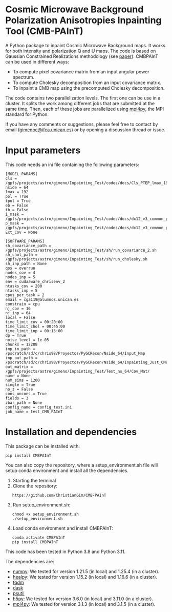 # **C**osmic **M**icrowave **B**ackground **P**olarization **A**nisotropies **In**painting **T**ool (CMB-PAInT)

A Python package to inpaint Cosmic Microwave Background maps. It works for both intensity and polarization Q and U maps. 
The code is based on Gaussian Constrained Realizations methodology (see [paper](https://arxiv.org/abs/2405.06820)).
CMBPAInT can be used in different ways:

* To compute pixel covariance matrix from an input angular power spectrum.
* To compute Cholesky decomposition from an input covariance matrix.
* To inpaint a CMB map using the precomputed Cholesky decomposition.

The code contains two parallelization levels. The first one can be use in a cluster. It splits the work among different jobs that are submitted at the same time. Then, each of these jobs are parallelized using [mpi4py](https://mpi4py.readthedocs.io/en/stable/), the MPI standard for Python.

If you have any comments or suggestions, please feel free to contact by email (gimenoc@ifca.unican.es) or by opening a discussion thread or issue.

# Input parameters

This code needs an ini file containing the following parameters:



``` 
[MODEL_PARAMS]
cls = /gpfs/projects/astro/gimeno/Inpainting_Test/codes/docs/Cls_PTEP_lmax_192.npy
nside = 64
lmax = 192
pol = True
tpol = True
eb = False
tb = False
i_mask = /gpfs/projects/astro/gimeno/Inpainting_Test/codes/docs/dx12_v3_common_ps_mask_int_160a_0064_v2.fits
p_mask = /gpfs/projects/astro/gimeno/Inpainting_Test/codes/docs/dx12_v3_common_ps_mask_pol_160a_0064_v2.fits
Ext_Cov = None

[SOFTWARE_PARAMS]
sh_covariance_path = /gpfs/projects/astro/gimeno/Inpainting_Test/sh/run_covariance_2.sh
sh_chol_path = /gpfs/projects/astro/gimeno/Inpainting_Test/sh/run_cholesky.sh
sh_inp_path = None
qos = overrun
nodes_cov = 4
nodes_inp = 5
env = cudaaware_chrisenv_2
ntasks_cov = 200
ntasks_inp = 5
cpus_per_task = 2
email = cga119@alumnos.unican.es
constrain = cpu
nj_cov = 16
nj_inp = 64
local = False
time_limit_cov = 00:20:00
time_limit_chol = 00:45:00
time_limit_inp = 00:15:00
dp = True
noise_level = 1e-05
chunks = 12288
inp_in_path = /pscratch/sd/c/chris98/Proyectos/PyGCRecon/Nside_64/Input_Map
inp_out_path = /pscratch/sd/c/chris98/Proyectos/PyGCRecon/Nside_64/Inpainting_Just_CMB
out_matrix = /gpfs/projects/astro/gimeno/Inpainting_Test/Test_ns_64/Cov_Mat/
name = None
num_sims = 1200
single = True
no_z = False
cons_uncons = True
fields = 3
zbar_path = None
config_name = config_test.ini
job_name = test_CMB_PAInT
```



# Installation and dependencies

This package can be installed with:

``` 
pip install CMBPAInT
```

You can also copy the repository, where a setup_environment.sh file will setup conda environment and install all the dependencies.

  1. Starting the terminal
  2. Clone the repository:
  ``` 
     https://github.com/ChristianGim/CMB-PAInT
  ```
  3. Run setup_environment.sh:
  ```  
     chmod +x setup_environment.sh
     ./setup_environment.sh
  ```
  4. Load conda environment and install CMBPAInT:
  ```
     conda activate CMBPAInT
     pip install CMBPAInT
  ```

This code has been tested in Python 3.8 and Python 3.11. 

The dependencies are:

* [numpy](https://numpy.org/): We tested for version 1.21.5 (in local) and 1.25.4 (in a cluster).
* [healpy](https://healpy.readthedocs.io/en/latest/): We tested for version 1.15.2 (in local) and 1.16.6 (in a cluster).
* [tqdm](https://github.com/tqdm/tqdm)
* [dask](https://www.dask.org/)
* [psutil](https://psutil.readthedocs.io/en/latest/)
* [h5py](https://www.h5py.org/): We tested for version 3.6.0 (in local) and 3.11.0 (in a cluster).
* [mpi4py](https://mpi4py.readthedocs.io/en/stable/): We tested for version 3.1.3 (in local) and 3.1.5 (in a cluster).



  
